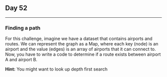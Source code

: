 ## Day 52
---
### Finding a path

For this challenge, imagine we have a dataset that contains airports and routes. We can represent the graph as a Map, where each key (node) is an airport and the value (edges) is an array of airports that it can connect to. Now, you have to write a code to determine if a route exists between airport A and airport B.

**Hint:** You might want to look up depth first search